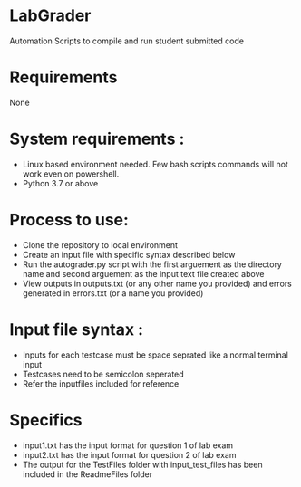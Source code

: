 # LabGrader
Automation Scripts to compile and run student submitted code

# Requirements
None

# System requirements :
* Linux based environment needed. Few bash scripts commands will not work even on powershell.
* Python 3.7 or above

# Process to use:
* Clone the repository to local environment
* Create an input file with specific syntax described below
* Run the autograder.py script with the first arguement as the directory name and second arguement as the input text file created above
* View outputs in outputs.txt (or any other name you provided) and errors generated in errors.txt (or a name you provided)

# Input file syntax :
* Inputs for each testcase must be space seprated like a normal terminal input
* Testcases need to be semicolon seperated
* Refer the inputfiles included for reference

# Specifics
* input1.txt has the input format for question 1 of lab exam
* input2.txt has the input format for question 2 of lab exam
* The output for the TestFiles folder with input_test_files has been included in the ReadmeFiles folder